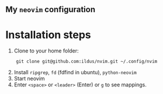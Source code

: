 My `neovim` configuration
---------------------

Installation steps
===================

1) Clone to your home folder:

```
	git clone git@github.com:ildus/nvim.git ~/.config/nvim
```

2) Install `ripgrep`, `fd` (fdfind in ubuntu), `python-neovim`
3) Start neovim
4) Enter `<space>` or `<leader>` (Enter) or `g` to see mappings.
